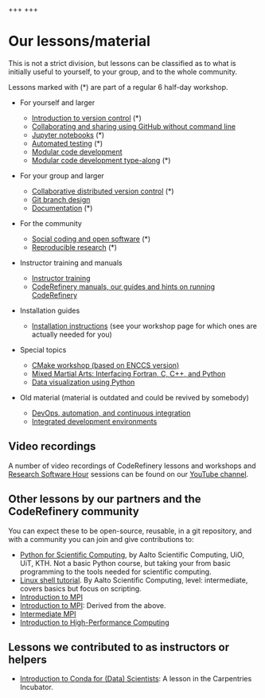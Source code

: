+++
+++

# Our lessons/material

This is not a strict division, but lessons can be classified as to
what is initially useful to yourself, to your group, and to the whole
community.

Lessons marked with (*) are part of a regular 6 half-day workshop.

- For yourself and larger
  - [Introduction to version control](https://coderefinery.github.io/git-intro/) (*)
  - [Collaborating and sharing using GitHub without command line](https://coderefinery.github.io/github-without-command-line/)
  - [Jupyter notebooks](https://coderefinery.github.io/jupyter/) (*)
  - [Automated testing](https://coderefinery.github.io/testing/) (*)
  - [Modular code development](http://cicero.xyz/v3/remark/0.14.0/github.com/coderefinery/modular-code-development/master/talk.md)
  - [Modular code development type-along](https://coderefinery.github.io/modular-type-along/) (*)

- For your group and larger
  - [Collaborative distributed version control](https://coderefinery.github.io/git-collaborative/) (*)
  - [Git branch design](https://coderefinery.github.io/git-branch-design/)
  - [Documentation](https://coderefinery.github.io/documentation/) (*)

- For the community
  - [Social coding and open software](https://coderefinery.github.io/social-coding/) (*)
  - [Reproducible research](https://coderefinery.github.io/reproducible-research/) (*)

- Instructor training and manuals
  - [Instructor training](https://coderefinery.github.io/instructor-training/)
  - [CodeRefinery manuals, our guides and hints on running CodeRefinery](https://coderefinery.github.io/manuals/)

- Installation guides
  - [Installation instructions](https://coderefinery.github.io/installation/) (see your workshop page for which ones are actually needed for you)

- Special topics
  - [CMake workshop (based on ENCCS version)](https://coderefinery.github.io/cmake-workshop/)
  - [Mixed Martial Arts: Interfacing Fortran, C, C++, and Python](https://coderefinery.github.io/mma/)
  - [Data visualization using Python](https://coderefinery.github.io/data-visualization-python/)

- Old material (material is outdated and could be revived by somebody)
  - [DevOps, automation, and continuous integration](https://coderefinery.github.io/automation/)
  - [Integrated development environments](https://coderefinery.github.io/IDEs/)


## Video recordings

A number of video recordings of CodeRefinery lessons and workshops and
[Research Software Hour](https://researchsoftwarehour.github.io/) sessions can be
found on our [YouTube
channel](https://www.youtube.com/channel/UC47aupE7HKGduAjXKt1Gwrg/videos).


## Other lessons by our partners and the CodeRefinery community

You can expect these to be open-source, reusable, in a git repository, and with
a community you can join and give contributions to:

- [Python for Scientific
  Computing](https://aaltoscicomp.github.io/python-for-scicomp/), by
  Aalto Scientific Computing, UiO, UiT, KTH.  Not a basic Python
  course, but taking your from basic programming to the tools needed
  for scientific computing.
- [Linux shell
  tutorial](https://scicomp.aalto.fi/training/linux-shell-tutorial/).
  By Aalto Scientific Computing, level: intermediate, covers basics
  but focus on scripting.
- [Introduction to MPI](https://rantahar.github.io/introduction-to-mpi/)
- [Introduction to MPI](https://pdc-support.github.io/introduction-to-mpi/): Derived from the above.
- [Intermediate MPI](https://enccs.github.io/intermediate-mpi/)
- [Introduction to High-Performance Computing](https://sabryr.github.io/hpc-intro/)


## Lessons we contributed to as instructors or helpers

- [Introduction to Conda for (Data) Scientists](https://carpentries-incubator.github.io/introduction-to-conda-for-data-scientists/):
  A lesson in the Carpentries Incubator.
